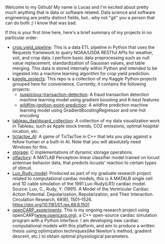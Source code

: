 Welcome to my Github! My name is Lucas and I'm excited about pretty much anything that is data or software related. Data science and software engineering are pretty distinct fields, but...why not "git" you a person that can do both ;) I know that was bad.

If this is your first time here, here's a brief summary of my projects in no particular order:

- [crop_yield_pipeline](https://github.com/edorachlee/crop_yield_pipeline): This is a data ETL pipeline in Python that uses the Requests framework to query NOAA/USDA RESTful APIs for weather, soil, and crop data. 
I perform basic data preprocessing such as null value replacement, standardization of Gaussian values, and table merging. This data is stored internally within Python
and intended to be ingested into a machine learning algorithm for crop yield prediction.
- [kaggle_projects](https://github.com/edorachlee/kaggle_projects): This repo is a collection of my Kaggle Python projects grouped here for convenience. Currently, it contains the following projects:
  - [suspicious-transaction-detection](https://github.com/edorachlee/kaggle_projects/tree/main/Suspicious%20Transaction%20Detection): A fraud transaction detection machine learning model using gradient boosting and K-best features
  - [wildfire-ignition-point-prediction](https://github.com/edorachlee/kaggle_projects/tree/main/Wildfire%20Ignition%20Point%20Prediction): A wildfire prediction machine learning model using GradientBoostingRegressor and one-hot encoding
- [tableau_dashboard_collection](https://github.com/edorachlee/tableau_dashboard_collection): A collection of my data visualization work in Tableau, such as Apple stock trends, CO2 emissions, optimal hospital location, etc.
- [tictactoe_AI](https://github.com/edorachlee/tictactoe_AI): A game of TicTacToe in C++ that lets you play against a fellow human or a built-in AI. Note that you will absolutely need Windows for this.
- [storage](https://github.com/edorachlee/storage): C implementations of dynamic storage operations.
- [olfactory](https://github.com/edorachlee/olfactory): A MATLAB Perceptron linear classifier model trained on locust antennae behavior data, that predicts locusts' reaction to certain types of stimuli.
- [Luo_Rudy_model](https://github.com/edorachlee/Luo_Rudy_model): Produced as part of my graduate research project related to computational cardiac models, this is A MATALB single cell and 1D cable simulation of the 1991 Luo-Rudy(LR1) cardiac model.
Source: Luo, C., Rudy, Y. (1991). A Model of the Ventricular Cardiac Action Potential. Depolarization, Repolarization, and Their Interaction. Circulation Research, 68(6), 1501–1526. https://doi.org/10.1161/01.res.68.6.1501
- [openCARP_experiments](https://github.com/edorachlee/openCARP_experiments): This is my ongoing research project using openCARP(www.opencarp.org), a C++ open-source cardiac simulation program with a Python interface. I am developing new cardiac computational models with this platform, and aim to produce a written thesis using optimization techniques(like Newton's method, gradient descent, etc.) to obtain optimal physiological parameters.
